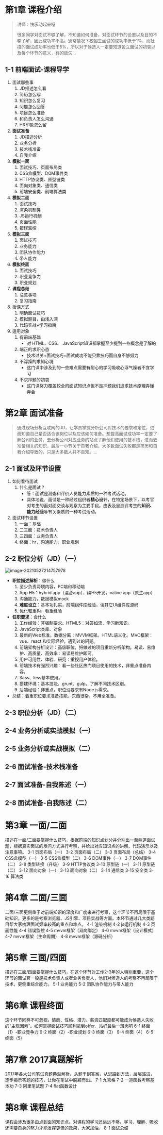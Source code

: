 # 第1章 课程介绍

> 讲师：快乐动起来呀
>
> 很多同学对面试不够了解，不知道如何准备，对面试环节的设置以及目的不够了解，因此成功率不高。通常情况下校招生面试的成功率低于1%，而社招的面试成功率也低于5%，所以对于候选人一定要知道设立面试的初衷以及每个环节的意义，有的放矢...

## 1-1 前端面试-课程导学

1. 面试那些事
   1. JD描述怎么看
   2. 简历怎么写
   3. 知识怎么复习
   4. 问题怎么回答
   5. 项目怎么准备
   6. 和负责人怎么沟通
   7. HR印象怎么留
2. **面试准备**
   1. JD描述分析
   2. 业务分析
   3. 技术栈准备
   4. 自我介绍
3. **模拟一面**
   1. 面试技巧、页面布局类
   2. CSS盒模型、DOM事件类
   3. HTTP协议类、原型链类
   4. 面向对象类、通信类
   5. 前端安全类、前端算法类
4. **模拟二面**
   1. 面试技巧
   2. 渲染机制类
   3. JS运行机制
   4. 页面性能
   5. 错误监控
5. **模拟三面**
   1. 面试技巧
   2. 业务能力
   3. 团队协作能力
   4. 带人能力
6. **模拟终面**
   1. 面试技巧
   2. 职业竞争力
   3. 职业规划
7. **课程总结**
   1. 注意事项
   2. 复习指南
8. 授课方式
   1. 明确面试技巧
   2. 模拟题目，由浅入深
   3. 代码实战+学习指南
9. 适用对象
   1. 有前端基础
      - 对 HTML、CSS、 JavaScript知识都掌握至少提到一些概念是了解的
   2. 端正的求职心态
      - 技术过关+面试技巧=面试成功不能只靠技巧而自身不够努力
   3. 不浮躁的求知心境
      - 这门课中涉及到的一些难点需要有耐心的学习吸收心浮气躁者不宜学习
   4. 不求押题的初衷
      - 这门课努力覆盖较全的面试知识点但不是押题我们追求技术原理弄懂弄会

# 第2章 面试准备

> 通过现场分析互联网的JD，让学员掌握分析公司对技术的要求和定位，进而知道自己是否适合该岗位以及应该如何准备。想提高面试成功率一定要了解公司的业务，去分析公司对应业务的站点了解他们使用的技术栈，进而去准备相关的知识，最后一小节关于自我介绍，大多数面试失败都是简历和自我介绍导致的，只是大多数人并不自知。...

## 2-1 面试及环节设置

1. 如何看待面试
   1. 什么是面试？
      - 答：面试是测查和评价人员能力素质的一种考试活动。
      - 具体地说，面试是一种经过组织者**精心设计**，在特定场景下，以考官对考生的面对面交谈与观察为主要手段，由表及里测评考生的**知识、能力经验**等有关素质的一种考试活动。
2. 面试环节设置
   1. 一面：基础
   2. 二三面：技术负责人
   3. 三四面：业务负责人
   4. 终面：hr，沟通能力，职业规划

## 2-2 职位分析（JD）（一）

![image-20210527214757978](HTML前端工程师面试必备技巧.assets/image-20210527214757978.png)

- **职位描述解析**：做什么
  1. 至少负责两项内容，PC端和移动端
  2. App H5：hybrid app（混合app）、纯H5开发，native app（原生app）
  3. 沟通能力，数据模拟mock
  4. **难度设立**：基本功扎实，前端组件库经验，读其它UI组件库源码
  5. 优化和重构，看重经验
- **任职要求**：会什么
  1. 工作经验：非强制要求。HTML5：对答如流，学习新知识。
  2. JavaScript类库、对象
  3. 最新的Web标准。数据分离：MVVM框架。HTML语义化。MVC框架：vue、react 和实际经验，遇到过的问题。
  4. 前端架构分析设计：高级职位，把做过的项目重新分析架构。易读、易维护、高质量、高效率：易读易维护即可。
  5. 用户可用性、体验、研究：重视用户体验。
  6. 前端技术有强烈兴趣：看一些社区热门项目使用的技术，非重点准备内容。
  7. Sass、less基本使用。
  8. 搭建环境：基本技能，grunt、gulp。了解不同技术区别。
  9. 后端经验：非重点，职位没要求有Node.js需求。
- 总结：着重职位要求准备技能。东西很杂，不用全准备。

## 2-3 职位分析（JD）（二）





## 2-4 业务分析或实战模拟（一）

## 2-5 业务分析或实战模拟（二）

## 2-6 面试准备-技术栈准备

## 2-7 面试准备-自我陈述（一）

## 2-8 面试准备-自我陈述（二）

# 第3章 一面/二面

描述在一面/二面要掌握什么技巧，根据前端的知识点划分并分别出一至两道面试题，根据真实面试的发问方式进行考察，并给出对应知识点的讲解、代码演示以及注意事项。
	3-1 页面布局（一）
	3-2 页面布局（二）
	3-3 页面布局（总结）
	3-4 CSS盒模型（一）
	3-5 CSS盒模型（二）
	3-6 DOM事件（一）
	3-7 DOM事件（二）
	3-8 类型转换（升级）
	3-9 HTTP协议类
	3-10 原型链（一）
	3-11 原型链（二）
	3-12 面向对象（一）
	3-13 面向对象（二）
	3-14 通信类
	3-15 安全类
	3-16 算法类

# 第4章 二面/三面

二面/三面更侧重于对前端知识的深度和广度来进行考察，这个环节不再局限于基础知识，更多的是考察浏览器、JS引擎、项目实战等方面。本环节通过几大类题目帮大家梳理面试频率较高的重点和难点。
	4-1 渲染机制
	4-2 js运行机制
	4-3 页面性能
	4-4 错误监控
	4-5 mvvm框架（双向绑定）
	4-6 mvvm框架（设计模式）
	4-7 mvvm框架（生命周期）
	4-8 mvvm框架（源码分析）

# 第5章 三面/四面

描述在三面/四面要掌握什么技巧，在这个环节对工作2-3年的人特别重要，这个环节的面试官一般是技术负责人或者业务负责人，他们对候选人的考察不再局限于技术，更侧重综合能力。
	5-1 业务能力
	5-2 团队协作能力与带人能力

# 第6章 课程终面

这个环节同样不可忽视，情商、性格、潜力、薪资匹配度都可能成为候选人失败的“主观因素”。如何掌握面试技巧顺利拿到offer，站好最后一班岗吧
	6-1 终面（1）-职业竞争力
	6-2 终面（2）-职业规划
	6-3 终面（3）
	6-4 终面（4）
	6-5 终面（5）

# 第7章 2017真题解析

2017年各大公司笔试真题典型解析，从题干到答案，从思路到方法，层层递进，逐步揭示答题的技巧，让你在笔试中脱颖而出。
	7-1 九宫格
	7-2 一道函数考察基本功
	7-3 阿里笔试题
	7-4 flat函数设计

# 第8章 课程总结

课程会涉及很多由点到面的知识点，对课程的学习还远远不够，学习、理解、吸收还需要自身的努力才能发挥更佳的效果，大家加油。
	8-1 面试总结